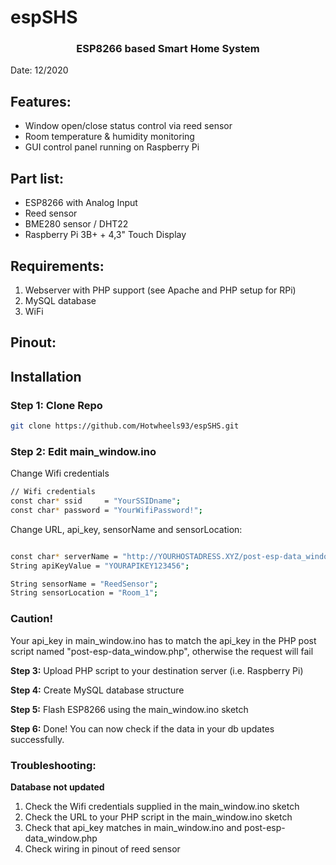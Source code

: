 # espSHS

<h3 align="center">ESP8266 based Smart Home System</h3>
Date: 12/2020


## Features:

- Window open/close status control via reed sensor
- Room temperature & humidity monitoring 
- GUI control panel running on Raspberry Pi


## Part list:

- ESP8266 with Analog Input
- Reed sensor
- BME280 sensor / DHT22
- Raspberry Pi 3B+ + 4,3" Touch Display


## Requirements:

1. Webserver with PHP support (see Apache and PHP setup for RPi)
2. MySQL database
3. WiFi


## Pinout:


## Installation

### Step 1: Clone Repo
 
  ```sh
  git clone https://github.com/Hotwheels93/espSHS.git
  ```

### Step 2: Edit main_window.ino

Change Wifi credentials
  ```sh
  // Wifi credentials
const char* ssid     = "YourSSIDname";
const char* password = "YourWifiPassword!";
  ```

Change URL, api_key, sensorName and sensorLocation:
  ```sh

const char* serverName = "http://YOURHOSTADRESS.XYZ/post-esp-data_window.php";
String apiKeyValue = "YOURAPIKEY123456";

String sensorName = "ReedSensor";
String sensorLocation = "Room_1";

  ```
### Caution!
Your api_key in main_window.ino has to match the api_key in the PHP post script named "post-esp-data_window.php", otherwise the request will fail


**Step 3:** Upload PHP script to your destination server (i.e. Raspberry Pi)

**Step 4:** Create MySQL database structure

**Step 5:** Flash ESP8266 using the main_window.ino sketch

**Step 6:** Done! You can now check if the data in your db updates successfully. 


### Troubleshooting:

**Database not updated**

1. Check the Wifi credentials supplied in the main_window.ino sketch
2. Check the URL to your PHP script in the main_window.ino sketch
3. Check that api_key matches in main_window.ino and post-esp-data_window.php
4. Check wiring in pinout of reed sensor

